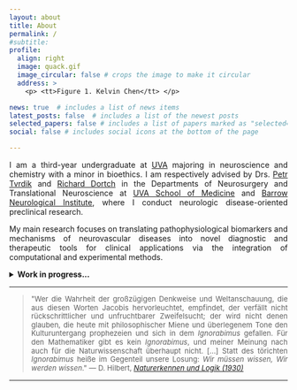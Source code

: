 ```yaml
---
layout: about
title: About
permalink: /
#subtitle:
profile:
  align: right
  image: quack.gif
  image_circular: false # crops the image to make it circular
  address: >
    <p> <tt>Figure 1. Kelvin Chen</tt> </p>

news: true  # includes a list of news items
latest_posts: false  # includes a list of the newest posts
selected_papers: false # includes a list of papers marked as "selected={true}"
social: false # includes social icons at the bottom of the page

---
```

<p style="text-align: justify;">I am a third-year undergraduate at <a href='https://www.virginia.edu/'>UVA</a> majoring in neuroscience and chemistry with a minor in bioethics. I am respectively advised by Drs. <a href='https://med.virginia.edu/bims/faculty/?facbio=1&id=48788'>Petr Tvrdik</a> and <a href='https://www.barrowneuro.org/person/richard-dortch-phd/'>Richard Dortch</a> in the Departments of Neurosurgery and Translational Neuroscience at <a href='https://med.virginia.edu/'>UVA School of Medicine</a> and <a href='https://www.barrowneuro.org/'>Barrow Neurological Institute</a>, where I conduct neurologic disease-oriented preclinical research.</p>

<p style="text-align: justify;">My main research focuses on translating pathophysiological biomarkers and mechanisms of neurovascular diseases into novel diagnostic and therapeutic tools for clinical applications via the integration of computational and experimental methods.</p>

[comment]: <> (<p style="text-align: justify;">Please direct emails to <a href='mailto:ddw4hp@virginia.edu'><tt>ddw4hp [AT] virginia [DOT] edu</tt></a>.</p>)

<details>
<summary><b>Work in progress...</b></summary>
<br>
<div style="text-align: justify;">
Here are some current research projects that I am working on:

<br><br>

<b><i>1.</i></b> Mapping phenotypic and spatial heterogeneity of myeloid cell subtypes in the recombinase-mediated <i>RC::RLTG</i> reporter mouse following transient middle cerebral artery occlusion.

<p style="margin-top: 7px;"><b>Collaborator(s) @ UVA School of Medicine:</b> <a href='https://www.researchgate.net/profile/Khadijeh-Sharifi'>Khadijeh Sharifi</a>, <a href='https://www.researchgate.net/profile/Petr-Tvrdik'>Petr Tvrdik</a></p>



<b><i>2.</i></b> Developing a Rician distributed multi-compartmental DWI-MRI signal simulation via Monte Carlo to assay pathologically realistic tissue microstructure in trauma-induced peripheral nerves.

<p style="margin-top: 7px;"><b>Collaborator(s) @ Barrow Neurological Institute:</b> <a href='https://scholar.google.com/citations?user=4HPMQf8AAAAJ&hl=en'>Thammathida Ketsiri</a>, <a href='https://scholar.google.com/citations?user=0Nxp2WYAAAAJ&hl=en'>Richard Dortch</a></p>



<b><i>3.</i></b> Training U-Net-based AI/ML models for biomedical image segmentation of spinal pathology.

<p style="margin-top: 7px;"><b>Collaborator(s) @ Brown University:</b> <a href='https://danielzhu04.github.io/'>Daniel Zhu</a></p>

</div>
</details>

<hr>

<blockquote style="text-align: justify; line-height: 1.2;">
    <font size="2">
        "Wer die Wahrheit der großzügigen Denkweise und Weltanschauung, die aus diesen Worten Jacobis hervorleuchtet, empfindet, der verfällt nicht rückschrittlicher und unfruchtbarer Zweifelsucht; der wird nicht denen glauben, die heute mit philosophischer Miene und überlegenem Tone den Kulturuntergang prophezeien und sich in dem <i>Ignorabimus</i> gefallen. Für den Mathematiker gibt es kein <i>Ignorabimus</i>, und meiner Meinung nach auch für die Naturwissenschaft überhaupt nicht. [...] Statt des törichten <i>Ignorabimus</i> heiße im Gegenteil unsere Losung: <i>Wir müssen wissen, Wir werden wissen</i>."
        ― D. Hilbert, <i><a href='http://www.psiquadrat.de/downloads/hilbert_naturwissenschaft1930.pdf'>Naturerkennen und Logik (1930)</a></i>
    </font>
</blockquote>

<hr>
